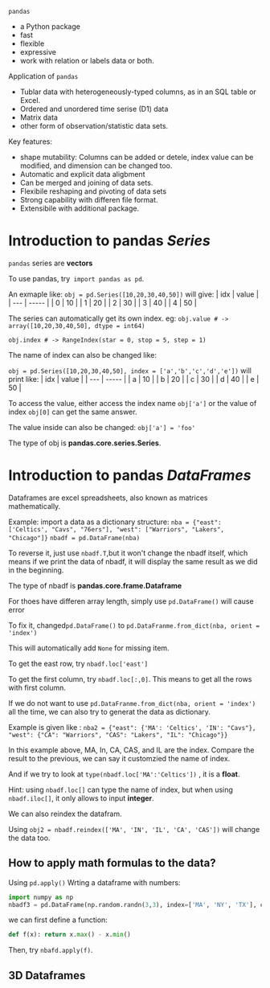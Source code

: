 `pandas`
-   a Python package
-   fast
-   flexible
-   expressive
-   work with relation or labels data or both.

Application of `pandas`
- Tublar data with heterogeneously-typed columns, as in an SQL table or Excel.
- Ordered and unordered time serise (D1) data
- Matrix data
- other form of observation/statistic data sets.


Key features:
- shape mutability: Columns can be added or detele, index value can be modified, and dimension can be changed too. 
- Automatic and explicit data aligbment
- Can be merged and joining of data sets.
- Flexibile reshaping and pivoting of data sets
- Strong capability with differen file format.
- Extensibile with additional package.

# Introduction to pandas *Series*
`pandas` series are **vectors**

To use pandas, try` import pandas as pd`. 

An exmaple like: 
`obj = pd.Series([10,20,30,40,50])` 
will give:
| idx | value |
| --- | ----- |
| 0   | 10    |
| 1   | 20    |
| 2   | 30    |
| 3   | 40    |
| 4   | 50    |


The series can automatically get its own index.
eg:
`obj.value # -> array([10,20,30,40,50], dtype = int64)`

`obj.index # -> RangeIndex(star = 0, stop = 5, step = 1)`

The name of index can also be changed like:

`obj = pd.Series([10,20,30,40,50], index = ['a','b','c','d','e'])`
will print like:
| idx | value |
| --- | ----- |
| a   | 10    |
| b   | 20    |
| c   | 30    |
| d   | 40    |
| e   | 50    |

To access the value, either access the index name `obj['a']`
or the value of index `obj[0]` can get the same answer.

The value inside can also be changed: `obj['a'] = 'foo'`

The type of obj is **pandas.core.series.Series**.

# Introduction to pandas *DataFrames*

Dataframes are excel spreadsheets, also known as matrices mathematically.

Example: import a data as a dictionary structure:
`nba = {"east": ['Celtics', "Cavs", "76ers"], "west": ["Warriors", "Lakers", "Chicago"]}`
`nbadf = pd.DataFrame(nba)`

To reverse it, just use `nbadf.T`,but it won't change the nbadf itself, which means if we print the data of nbadf, it will display the same result as we did in the beginning. 

The type of nbadf is **pandas.core.frame.Dataframe**

For thoes have differen array length, simply use `pd.DataFrame()` will cause error

To fix it, changed`pd.DataFrame()` to `pd.DataFranme.from_dict(nba, orient = 'index')`

This will automatically add `None` for missing item.

To get the east row, try `nbadf.loc['east']`

To get the first column, try `nbadf.loc[:,0]`. This means to get all the rows with first column.

If we do not want to use `pd.DataFranme.from_dict(nba, orient = 'index')` all the time, we can also try to generat the data as dictionary.

Example is given like : `nba2 = {"east": {'MA': 'Celtics', 'IN': "Cavs"}, "west": {"CA": "Warriors", "CAS": "Lakers", "IL": "Chicago"}}`

In this example above, MA, In, CA, CAS, and IL are the index. Compare the result to the previous, we can say it customzied the name of index.

And if we try to look at `type(nbadf.loc['MA':'Celtics'])` , it is a **float**.

Hint: using `nbadf.loc[]` can type the name of index, but when using `nbadf.iloc[]`, it only allows to input **integer**.

We can also reindex the datafram. 

Using `obj2 = nbadf.reindex(['MA', 'IN', 'IL', 'CA', 'CAS'])` will change the data too. 

## How to apply math formulas to the data?
Using `pd.apply()`
Wrting a dataframe with numbers:
```python
import numpy as np
nbadf3 = pd.DataFrame(np.random.randn(3,3), index=['MA', 'NY', 'TX'], columns=['Celtics', 'Knicks', 'Rockets'])
```
we can first define a function:
```python
def f(x): return x.max() - x.min()
```
Then, try `nbafd.apply(f)`.

## 3D Dataframes
